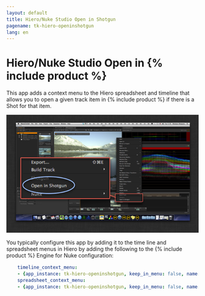 ```yaml
---
layout: default
title: Hiero/Nuke Studio Open in Shotgun
pagename: tk-hiero-openinshotgun
lang: en
---
```


# Hiero/Nuke Studio Open in {% include product %}

This app adds a context menu to the Hiero spreadsheet and timeline that allows you to 
open a given track item in {% include product %} if there is a Shot for that item.

![open_in_shotgun](../images/apps/hiero-open_in_shotgun.png)

You typically configure this app by adding it to the time line and spreadsheet menus in 
Hiero by adding the following to the {% include product %} Engine for Nuke configuration:

```yaml
    timeline_context_menu:
    - {app_instance: tk-hiero-openinshotgun, keep_in_menu: false, name: "Open in {% include product %}", requires_selection: true}
    spreadsheet_context_menu:
    - {app_instance: tk-hiero-openinshotgun, keep_in_menu: false, name: "Open in {% include product %}", requires_selection: true}
```




